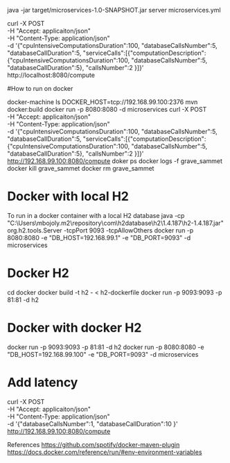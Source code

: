 java -jar target/microservices-1.0-SNAPSHOT.jar server microservices.yml

curl -X POST \
-H "Accept: applicaiton/json" \
-H "Content-Type: application/json" \
-d '{"cpuIntensiveComputationsDuration":100, "databaseCallsNumber":5, "databaseCallDuration":5, "serviceCalls":[{"computationDescription":{"cpuIntensiveComputationsDuration":100, "databaseCallsNumber":5, "databaseCallDuration":5}, "callsNumber":2 }]}' \
http://localhost:8080/compute



#How to run on docker

docker-machine ls
DOCKER_HOST=tcp://192.168.99.100:2376
mvn docker:build
docker run -p 8080:8080 -d microservices
curl -X POST \
-H "Accept: applicaiton/json" \
-H "Content-Type: application/json" \
-d '{"cpuIntensiveComputationsDuration":100, "databaseCallsNumber":5, "databaseCallDuration":5, "serviceCalls":[{"computationDescription":{"cpuIntensiveComputationsDuration":100, "databaseCallsNumber":5, "databaseCallDuration":5}, "callsNumber":2 }]}' \
http://192.168.99.100:8080/compute
doker ps
docker logs -f grave_sammet
docker kill grave_sammet
docker rm grave_sammet

# Docker with local H2
To run in a docker container with a local H2 database
java -cp "C:\Users\mbojoly\.m2\repository\com\h2database\h2\1.4.187\h2-1.4.187.jar" org.h2.tools.Server -tcpPort 9093 -tcpAllowOthers
docker run -p 8080:8080 -e "DB_HOST=192.168.99.1" -e "DB_PORT=9093" -d microservices

# Docker H2

cd docker
docker build -t h2 - < h2-dockerfile
docker run -p 9093:9093 -p 81:81 -d h2

# Docker with docker H2
docker run -p 9093:9093 -p 81:81 -d h2
docker run -p 8080:8080 -e "DB_HOST=192.168.99.100" -e "DB_PORT=9093" -d microservices


# Add latency

curl -X POST \
-H "Accept: applicaiton/json" \
-H "Content-Type: application/json" \
-d '{"databaseCallsNumber":1, "databaseCallDuration":10 }' \
http://192.168.99.100:8080/compute




References
https://github.com/spotify/docker-maven-plugin
https://docs.docker.com/reference/run/#env-environment-variables
